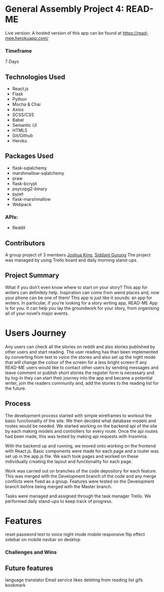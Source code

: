 # General Assembly Project 4: READ-ME

Live version:
A hosted version of this app can be found at https://read-mee.herokuapp.com/

### Timeframe
7 Days

## Technologies Used
* React.js
* Flask
* Python
* Mocha & Chai
* Axios
* SCSS/CSS
* Babel
* Semantic UI
* HTML5
* Git/Github
* Heroku

## Packages Used
* flask-sqlalchemy
* marshmallow-sqlalchemy
* praw
* flask-bcrypt
* psycopg2-binary
* pyjwt
* flask-marshmallow
* Webpack

### APIs:
* Reddit


## Contributors
A group project of 3 members [Joshua King](https://github.com/joshuaking06), [Siddant Gurung](https://github.com/Siddant)
The project was managed by using Trello board and daily morning stand-ups.


## Project Summary

What if you don’t even know where to start on your story? This app for writers can definitely help.
Inspiration can come from weird places and, now your phone can be one of them!
This app is just like it sounds: an app for writers.
In particular, if you’re looking for a story writing app, READ-ME App is for you. It can help you lay the groundwork for your story, from organising all of your novel’s major events.

# Users Journey

Any users can check all the stories on reddit and also stories published by other users and start reading.
The user reading has than been implemented by converting from text to voice the stories and also set up the night mode that will change the colour of the screen for a less bright screen
If any READ-ME users would like to contact other users by sending messages and leave comment or publish short stories the register form is necessary and by log-in they can start their journey into the app and became a potential writer, join the readers community and, add the stories to the reading list for the future.



## Process

The development process started with simple wireframes to workout the basic functionality of the site. We then decided what database models and routes would be needed. We started working on the backend api of the site by each making models and controllers for every route. Once the api routes had been made, this was tested by making api requests with Insomnia.

With the backend up and running, we moved onto working on the frontend with React.js. Basic components were made for each page and a router was set up in the app.js file. We each took pages and worked on these individually creating the layout and functionality for each page.

Work was carried out on branches of the code depository for each feature. This was merged with the Development branch of the code and any merge conflicts were fixed as a group. Features were tested on the Development branch before being merged with the Master branch.

Tasks were managed and assigned through the task manager Trello. We performed daily stand-ups to keep track of progress.



# Features

reset password
text to voice
night mode
mobile responsive
flip effect
sidebar on mobile
navbar on desktop


### Challenges and Wins


## Future features

language translator
Email service
likes
deleting from reading list
gifs
bookmark
